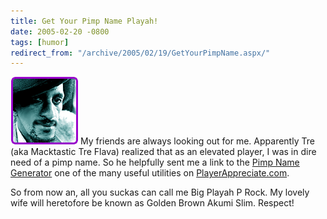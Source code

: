 ```yaml
---
title: Get Your Pimp Name Playah!
date: 2005-02-20 -0800
tags: [humor]
redirect_from: "/archive/2005/02/19/GetYourPimpName.aspx/"
---
```


![](/images/PimpName.gif) My friends are always looking out for me.
Apparently Tre (aka Macktastic Tre Flava) realized that as an elevated
player, I was in dire need of a pimp name. So he helpfully sent me a
link to the [Pimp Name Generator](http://www.playerappreciate.com/pimphandle.asp) one of the
many useful utilities on [PlayerAppreciate.com](http://www.PlayerAppreciate.com).

So from now an, all you suckas can call me Big Playah P Rock. My lovely
wife will heretofore be known as Golden Brown Akumi Slim. Respect!

